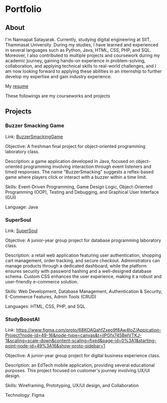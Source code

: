 # Portfolio
## About
I'm Nannapat Satayarak. Currently, studying digital engineering at SIIT, Thammasat University. During my studies, I have learned and experienced in several languages such as Python, Java, HTML, CSS, PHP, and SQL. Moreover, I also contributed to multiple projects and coursework during my academic journey, gaining hands-on experience in problem-solving, collaboration, and applying technical skills to real-world challenges, and I am now looking forward to applying these abilities in an internship to further develop my expertise and gain industry experience.

My [resume](resume/cv1.pdf)

These followings are my courseworks and projects

## Projects
### Buzzer Smacking Game
Link: [BuzzerSmackingGame](BuzzerSmackingGame/BuzzerSmacking)

Objective: A freshman final project for object-oriented programming laboratory class.

Description: a game application developed in Java, focused on object-oriented programming involving interaction through event listeners  and timed responses. The name "BuzzerSmacking" suggests a reflex-based game where players click or interact with a buzzer within a time limit.

Skills: Event-Driven Programming, Game Design Logic, Object-Oriented Programming (OOP), Testing and Debugging, and Graphical User Interface (GUI)

Language: Java

### SuperSoul
Link: [SuperSoul](SuperSoul/G11_SuperSoul)

Objective: A junior-year group project for database programming laboratory class.

Description: a retail web application featuring user authentication, shopping cart management, order tracking, and secure checkout. Administrators can manage products through a dedicated dashboard, while the platform ensures security with password hashing and a well-designed database schema. Custom CSS enhances the user experience, making it a robust and user-friendly e-commerce solution.

Skills: Web Development, Database Management, Authentication & Security, E-Commerce Features, Admin Tools (CRUD)

Languages: HTML, CSS, PHP, and SQL

### StudyBoostAI
Link: https://www.figma.com/proto/68KOAQahfZxeo9f8Aw4IoZ/Appication-Project?node-id=49-16&node-type=canvas&t=ilPGfx745BeIVTKJ-1&scaling=scale-down&content-scaling=fixed&page-id=0%3A1&starting-point-node-id=49%3A16&show-proto-sidebar=1

Objective: A junior-year group project for digital business experience class.

Description: an EdTech mobile application, providing several educational purposes. This project focused on customer's journey involving UX/UI design.

Skills: Wireframing, Prototyping, UX/UI design, and Collaboration

Technology: Figma

